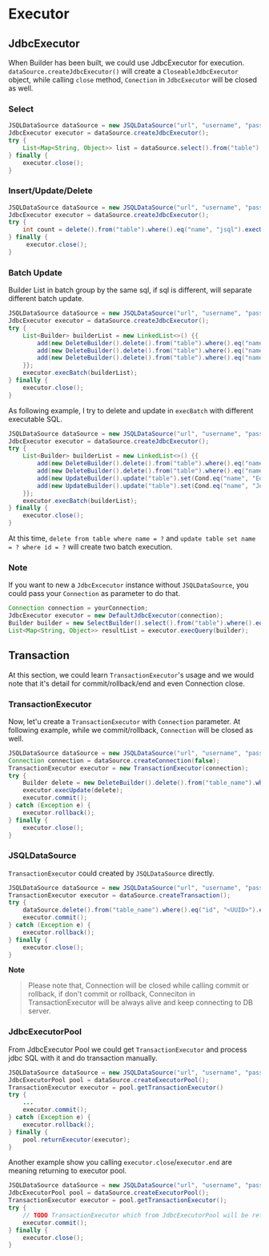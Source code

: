 # Executor

## JdbcExecutor
When Builder has been built, we could use JdbcExecutor for execution. `dataSource.createJdbcExecutor()` will create a `CloseableJdbcExecutor` object, while calling `close` method, `Conection` in `JdbcExecutor` will be closed as well.

### Select
```java
JSQLDataSource dataSource = new JSQLDataSource("url", "username", "password");
JdbcExecutor executor = dataSource.createJdbcExecutor();
try {
    List<Map<String, Object>> list = dataSource.select().from("table").where().eq("name", "jsql").execQuery(executor);
} finally {
    executor.close();
}
```

### Insert/Update/Delete
```java
JSQLDataSource dataSource = new JSQLDataSource("url", "username", "password");
JdbcExecutor executor = dataSource.createJdbcExecutor();
try {
    int count = delete().from("table").where().eq("name", "jsql").execUpdate(executor);
} finally {
     executor.close();
}
```

### Batch Update
Builder List in batch group by the same sql, if sql is different, will separate different batch update.

```java
JSQLDataSource dataSource = new JSQLDataSource("url", "username", "password");
JdbcExecutor executor = dataSource.createJdbcExecutor();
try {
    List<Builder> builderList = new LinkedList<>() {{
        add(new DeleteBuilder().delete().from("table").where().eq("name", "Jhon").build());
        add(new DeleteBuilder().delete().from("table").where().eq("name", "Edward").build());
        add(new DeleteBuilder().delete().from("table").where().eq("name", "Jack").build());
    }};
    executor.execBatch(builderList);
} finally {
    executor.close();
}
```

As following example, I try to delete and update in `execBatch` with different executable SQL.
```java
JSQLDataSource dataSource = new JSQLDataSource("url", "username", "password");
JdbcExecutor executor = dataSource.createJdbcExecutor();
try {
    List<Builder> builderList = new LinkedList<>() {{
        add(new DeleteBuilder().delete().from("table").where().eq("name", "Jhon").build());
        add(new DeleteBuilder().delete().from("table").where().eq("name", "Edward").build());
        add(new UpdateBuilder().update("table").set(Cond.eq("name", "Edward")).where().eq("id", 12345678).build());
        add(new UpdateBuilder().update("table").set(Cond.eq("name", "John")).where().eq("id", 123456789).build());
    }};
    executor.execBatch(builderList);
} finally {
    executor.close();
}
```
At this time, `delete from table where name = ?` and `update table set name = ? where id = ?` will create two batch execution.

### Note
If you want to new a `JdbcExcecutor` instance without `JSQLDataSource`, you could pass your `Connection` as parameter to do that.
```java
Connection connection = yourConnection;
JdbcExecutor executor = new DefaultJdbcExecutor(connection);
Builder builder = new SelectBuilder().select().from("table").where().eq("name", "jsql").build();
List<Map<String, Object>> resultList = executor.execQuery(builder);
```

## Transaction
At this section, we could learn `TransactionExecutor`'s usage and we would note that it's detail for commit/rollback/end and even Connection close.

### TransactionExecutor
Now, let'u create a `TransactionExecutor` with `Connection` parameter. At following example, while we commit/rollback, `Connection` will be closed as well.
```java
JSQLDataSource dataSource = new JSQLDataSource("url", "username", "password");
Connection connection = dataSource.createConnection(false);
TransactionExecutor executor = new TransactionExecutor(connection);
try {
    Builder delete = new DeleteBuilder().delete().from("table_name").where().eq("id", "<UUID>").build()};
    executor.execUpdate(delete);
    executor.commit();
} catch (Exception e) {
    executor.rollback();
} finally {
    executor.close();
}
```

### JSQLDataSource
`TransactionExecutor` could created by `JSQLDataSource` directly.
```java
JSQLDataSource dataSource = new JSQLDataSource("url", "username", "password");
TransactionExecutor executor = dataSource.createTransaction();
try {
    dataSource.delete().from("table_name").where().eq("id", "<UUID>").execUpdate(executor);
    executor.commit();
} catch (Exception e) {
    executor.rollback();
} finally {
    executor.close();
}
```

**Note**
> Please note that, Connection will be closed while calling commit or rollback, if don't commit or rollback, Conneciton in TransactionExecutor will be always alive and keep connecting to DB server.

### JdbcExecutorPool
From JdbcExecutor Pool we could get `TransactionExecutor` and process jdbc SQL with it and do transaction manually.
```java
JSQLDataSource dataSource = new JSQLDataSource("url", "username", "password");
JdbcExecutorPool pool = dataSource.createExecutorPool();
TransactionExecutor executor = pool.getTransactionExecutor()
try {
    ...
    executor.commit();
} catch (Exception e) {
    executor.rollback();
} finally {
    pool.returnExecutor(executor);
}
```

Another example show you calling `executor.close`/`executor.end` are meaning returning to executor pool.
```java
JSQLDataSource dataSource = new JSQLDataSource("url", "username", "password");
JdbcExecutorPool pool = dataSource.createExecutorPool();
TransactionExecutor executor = pool.getTransactionExecutor();
try {
    // TODO TransactionExecutor which from JdbcExecutorPool will be return after closed 
    executor.commit();
} finally {
    executor.close();
}
```
